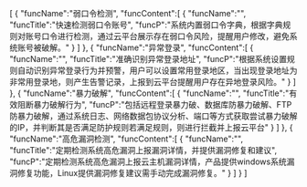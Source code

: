 [
	{
		"funcName":"弱口令检测",
		"funcContent":[
			{
				"funcName":"",
				"funcTitle":"快速检测弱口令账号",
				"funcP":"系统内置弱口令字典，根据字典规则对账号口令进行检测，通过云平台展示存在弱口令风险，提醒用户修改，避免系统账号被破解。"
			}
		]
	},
	{
		"funcName":"异常登录",
		"funcContent":[
			{
				"funcName":"",
				"funcTitle":"准确识别异常登录地址",
				"funcP":"根据系统设置规则自动识别异常登录行为并预警，用户可以设置常用登录地区，当出现登录地址为非常用登录地，则产生告警记录，上报到云平台提醒用户存在异地登录风险。"
			}
		]
	},
	{
		"funcName":"暴力破解",
		"funcContent":[
			{
				"funcName":"",
				"funcTitle":"有效阻断暴力破解行为",
				"funcP":"包括远程登录暴力破、数据库防暴力破解、FTP防暴力破解，通过系统日志、网络数据包协议分析、端口等方式获取尝试暴力破解的IP，并判断其是否满足防护规则若满足规则，则进行拦截并上报云平台"
			}
		]
	},
	{
		"funcName":"高危漏洞检测",
		"funcContent":[
			{
				"funcName":"",
				"funcTitle":"定期检测系统高危漏洞上报漏洞详情，并提供漏洞修复和建议",
				"funcP":"定期检测系统高危漏洞上报云主机漏洞详情，产品提供windows系统漏洞修复功能，Linux提供漏洞修复建议需手动完成漏洞修复。"
			}
		]
	}
]